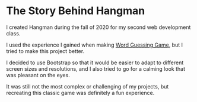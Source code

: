 # The Story Behind Hangman

I created Hangman during the fall of 2020 for my second web development class.

I used the experience I gained when making [Word Guessing Game](https://github.com/ZoltanKuli/Word-Guessing-Game), but I tried to make this project better.

I decided to use Bootstrap so that it would be easier to adapt to different screen sizes and resolutions, and I also tried to go for a calming look that was pleasant on the eyes.

It was still not the most complex or challenging of my projects, but recreating this classic game was definitely a fun experience.
